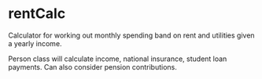 # rentCalc

Calculator for working out monthly spending band on rent and utilities given a yearly income.

Person class will calculate income, national insurance, student loan payments. Can also consider pension contributions.
